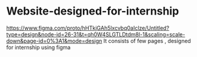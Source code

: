 # Website-designed-for-internship
https://www.figma.com/proto/hHTkjGAh5lxcvbq0aIclze/Untitled?type=design&node-id=26-31&t=qh0W4SLGTLDtdm8l-1&scaling=scale-down&page-id=0%3A1&mode=design
It consists of few pages , designed for internship using figma
